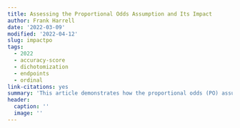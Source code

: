 ```yaml
--- 
title: Assessing the Proportional Odds Assumption and Its Impact
author: Frank Harrell
date: '2022-03-09'
modified: '2022-04-12'
slug: impactpo
tags:
  - 2022
  - accuracy-score
  - dichotomization
  - endpoints
  - ordinal
link-citations: yes
summary: 'This article demonstrates how the proportional odds (PO) assumption and its impact can be assessed.  General robustness to non-PO on either a main variable of interest or on an adjustment covariate are exemplified.  Advantages of a continuous Bayesian blend of PO and non-PO are also discussed.'
header:
  caption: ''
  image: ''
---
```

